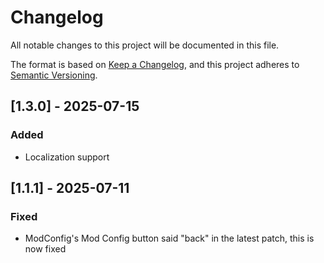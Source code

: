 # Changelog

All notable changes to this project will be documented in this file.

The format is based on [Keep a Changelog](https://keepachangelog.com/en/1.1.0/),
and this project adheres to [Semantic Versioning](https://semver.org/spec/v2.0.0.html).

## [1.3.0] - 2025-07-15

### Added

- Localization support

## [1.1.1] - 2025-07-11

### Fixed

- ModConfig's Mod Config button said "back" in the latest patch, this is now fixed
